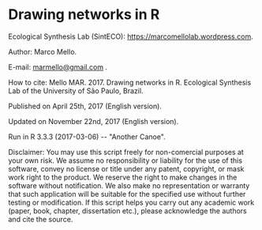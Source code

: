 # Drawing networks in R

Ecological Synthesis Lab (SintECO): https://marcomellolab.wordpress.com.

Author: Marco Mello.

E-mail: marmello@gmail.com .

How to cite: Mello MAR. 2017. Drawing networks in R. Ecological Synthesis Lab of the University of São Paulo, Brazil.

Published on April 25th, 2017 (English version).

Updated on November 22nd, 2017 (English version).

Run in R 3.3.3 (2017-03-06) -- "Another Canoe".

Disclaimer: You may use this script freely for non-comercial purposes at your own risk. We assume no responsibility or liability for the use of this software, convey no license or title under any patent, copyright, or mask work right to the product. We reserve the right to make changes in the software without notification. We also make no representation or warranty that such application will be suitable for the specified use without further testing or modification. If this script helps you carry out any academic work (paper, book, chapter, dissertation etc.), please acknowledge the authors and cite the source.
